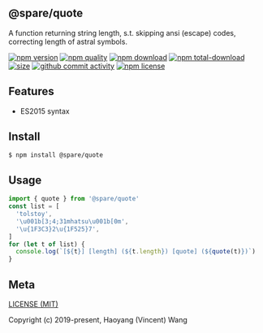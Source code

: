 ## @spare/quote
A function returning string length,
s.t. 
    skipping ansi (escape) codes,
    correcting length of astral symbols.

[![npm version][npm-image]][npm-url]
[![npm quality][quality-image]][quality-url]
[![npm download][download-image]][npm-url]
[![npm total-download][total-download-image]][npm-url]
[![size][size]][size-url]
[![github commit activity][commit-image]][github-url]
[![npm license][license-image]][npm-url]

## Features

- ES2015 syntax

## Install
```console
$ npm install @spare/quote
```

## Usage
```js
import { quote } from '@spare/quote'
const list = [
  'tolstoy',
  '\u001b[3;4;31mhatsu\u001b[0m',
  '\u{1F3C3}2\u{1F525}7',
]
for (let t of list) {
  console.log(`[${t}] [length] (${t.length}) [quote] (${quote(t)})`)
}
```

## Meta
[LICENSE (MIT)](/LICENSE)

Copyright (c) 2019-present, Haoyang (Vincent) Wang

[//]: <> (Shields)
[npm-image]: https://img.shields.io/npm/v/@spare/quote.svg?style=flat-square
[quality-image]: http://npm.packagequality.com/shield/@spare/quote.svg?style=flat-square
[download-image]: https://img.shields.io/npm/dm/@spare/quote.svg?style=flat-square
[total-download-image]:https://img.shields.io/npm/dt/@spare/quote.svg?style=flat-square
[license-image]: https://img.shields.io/npm/l/@spare/quote.svg?style=flat-square
[commit-image]: https://img.shields.io/github/commit-activity/y/hoyeungw/spare/quote?style=flat-square
[size]: https://flat.badgen.net/packagephobia/install/@spare/quote

[//]: <> (Link)
[npm-url]: https://npmjs.org/package/@spare/quote
[quality-url]: http://packagequality.com/#?package=@spare/quote
[github-url]: https://github.com/hoyeungw/@spare/quote
[size-url]: https://packagephobia.now.sh/result?p=@spare/quote
